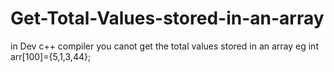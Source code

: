 # Get-Total-Values-stored-in-an-array
in Dev c++ compiler you canot get the total values stored in an array eg int arr[100]={5,1,3,44};
